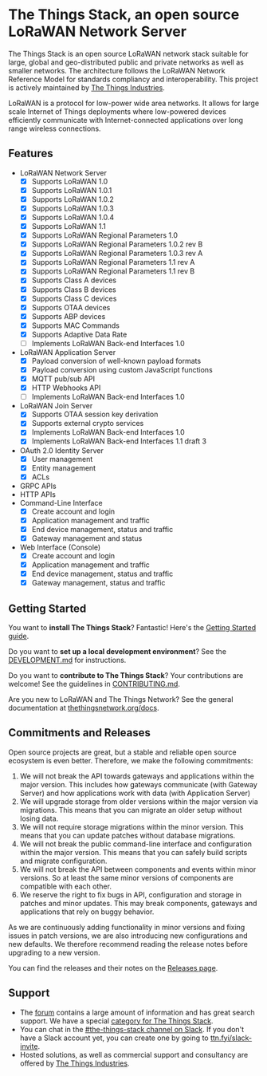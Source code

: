 # The Things Stack, an open source LoRaWAN Network Server

The Things Stack is an open source LoRaWAN network stack suitable for large, global and geo-distributed public and private networks as well as smaller networks. The architecture follows the LoRaWAN Network Reference Model for standards compliancy and interoperability. This project is actively maintained by [The Things Industries](https://www.thethingsindustries.com).

LoRaWAN is a protocol for low-power wide area networks. It allows for large scale Internet of Things deployments where low-powered devices efficiently communicate with Internet-connected applications over long range wireless connections.

## Features

- LoRaWAN Network Server
  - [x] Supports LoRaWAN 1.0
  - [x] Supports LoRaWAN 1.0.1
  - [x] Supports LoRaWAN 1.0.2
  - [x] Supports LoRaWAN 1.0.3
  - [x] Supports LoRaWAN 1.0.4
  - [x] Supports LoRaWAN 1.1
  - [x] Supports LoRaWAN Regional Parameters 1.0
  - [x] Supports LoRaWAN Regional Parameters 1.0.2 rev B
  - [x] Supports LoRaWAN Regional Parameters 1.0.3 rev A
  - [x] Supports LoRaWAN Regional Parameters 1.1 rev A
  - [x] Supports LoRaWAN Regional Parameters 1.1 rev B
  - [x] Supports Class A devices
  - [x] Supports Class B devices
  - [x] Supports Class C devices
  - [x] Supports OTAA devices
  - [x] Supports ABP devices
  - [x] Supports MAC Commands
  - [x] Supports Adaptive Data Rate
  - [ ] Implements LoRaWAN Back-end Interfaces 1.0
- LoRaWAN Application Server
  - [x] Payload conversion of well-known payload formats
  - [x] Payload conversion using custom JavaScript functions
  - [x] MQTT pub/sub API
  - [x] HTTP Webhooks API
  - [ ] Implements LoRaWAN Back-end Interfaces 1.0
- LoRaWAN Join Server
  - [x] Supports OTAA session key derivation
  - [x] Supports external crypto services
  - [x] Implements LoRaWAN Back-end Interfaces 1.0
  - [x] Implements LoRaWAN Back-end Interfaces 1.1 draft 3
- OAuth 2.0 Identity Server
  - [x] User management
  - [x] Entity management
  - [x] ACLs
- GRPC APIs
- HTTP APIs
- Command-Line Interface
  - [x] Create account and login
  - [x] Application management and traffic
  - [x] End device management, status and traffic
  - [x] Gateway management and status
- Web Interface (Console)
  - [x] Create account and login
  - [x] Application management and traffic
  - [x] End device management, status and traffic
  - [x] Gateway management, status and traffic

## Getting Started

You want to **install The Things Stack**? Fantastic! Here's the [Getting Started guide](https://ttn.fyi/v3/getting-started).

Do you want to **set up a local development environment**? See the [DEVELOPMENT.md](DEVELOPMENT.md) for instructions.

Do you want to **contribute to The Things Stack**? Your contributions are welcome! See the guidelines in [CONTRIBUTING.md](CONTRIBUTING.md).

Are you new to LoRaWAN and The Things Network? See the general documentation at [thethingsnetwork.org/docs](https://www.thethingsnetwork.org/docs/).

## Commitments and Releases

Open source projects are great, but a stable and reliable open source ecosystem is even better. Therefore, we make the following commitments:

1. We will not break the API towards gateways and applications within the major version. This includes how gateways communicate (with Gateway Server) and how applications work with data (with Application Server)
2. We will upgrade storage from older versions within the major version via migrations. This means that you can migrate an older setup without losing data.
3. We will not require storage migrations within the minor version. This means that you can update patches without database migrations.
4. We will not break the public command-line interface and configuration within the major version. This means that you can safely build scripts and migrate configuration.
5. We will not break the API between components and events within minor versions. So at least the same minor versions of components are compatible with each other.
6. We reserve the right to fix bugs in API, configuration and storage in patches and minor updates. This may break components, gateways and applications that rely on buggy behavior.

As we are continuously adding functionality in minor versions and fixing issues in patch versions, we are also introducing new configurations and new defaults. We therefore recommend reading the release notes before upgrading to a new version.

You can find the releases and their notes on the [Releases page](https://github.com/TheThingsNetwork/lorawan-stack/releases).

## Support

- The [forum](https://www.thethingsnetwork.org/forum) contains a large amount of information and has great search support. We have a special [category for The Things Stack](https://www.thethingsnetwork.org/forum/c/network-and-routing/v3).
- You can chat in the [#the-things-stack channel on Slack](https://thethingsnetwork.slack.com/messages/CFVF7R4AH/). If you don't have a Slack account yet, you can create one by going to [ttn.fyi/slack-invite](https://ttn.fyi/slack-invite).
- Hosted solutions, as well as commercial support and consultancy are offered by [The Things Industries](https://www.thethingsindustries.com).
